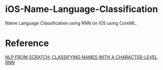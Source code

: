 # iOS-Name-Language-Classification
Name Language Classification using RNN on iOS using CoreML.

# Reference
[NLP FROM SCRATCH: CLASSIFYING NAMES WITH A CHARACTER-LEVEL RNN](https://pytorch.org/tutorials/intermediate/char_rnn_classification_tutorial.html)
